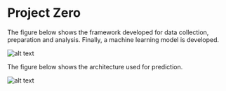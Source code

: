 # Project Zero 
The figure below shows the framework developed for data collection, preparation and analysis. Finally, a machine learning model is developed.

![alt text](https://raw.githubusercontent.com/dannyseim/projectzero/master/docs/projectFramework.png)

The figure below shows the architecture used for prediction.

![alt text](https://raw.githubusercontent.com/dannyseim/projectzero/master/docs/CNNachitecture.png)
